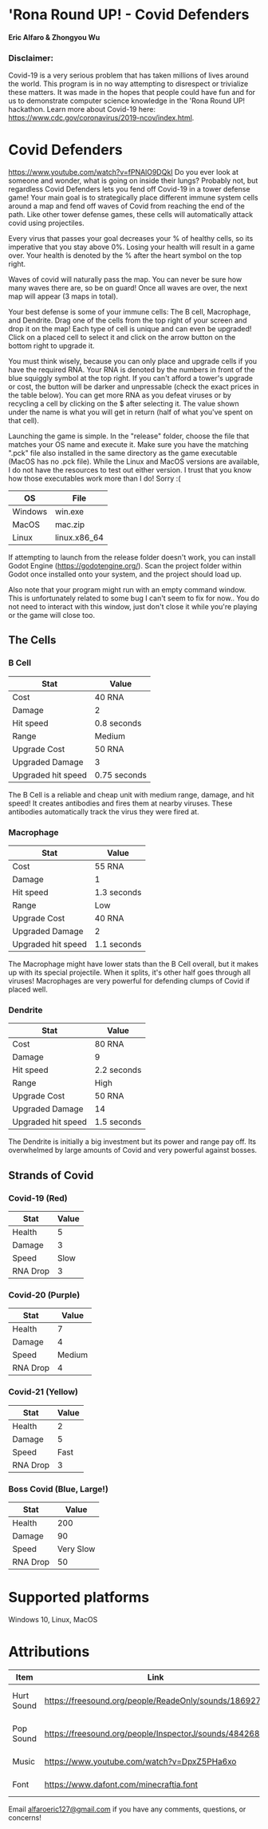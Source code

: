 # 'Rona Round UP! - Covid Defenders
#### Eric Alfaro & Zhongyou Wu 

### Disclaimer:
Covid-19 is a very serious problem that has taken millions of lives around the world. This program is in no way attempting to disrespect or trivialize these matters. It was made in the hopes that people could have fun and for us to demonstrate computer science knowledge in the 'Rona Round UP! hackathon. Learn more about Covid-19 here: https://www.cdc.gov/coronavirus/2019-ncov/index.html.

# Covid Defenders
https://www.youtube.com/watch?v=fPNAlO9DQkI
Do you ever look at someone and wonder, what is going on inside their lungs? Probably not, but regardless Covid Defenders lets you fend off Covid-19 in a tower defense game! Your main goal is to strategically place different immune system cells around a map and fend off waves of Covid from reaching the end of the path. Like other tower defense games, these cells will automatically attack covid using projectiles.

Every virus that passes your goal decreases your % of healthy cells, so its imperative that you stay above 0%. Losing your health will result in a game over. Your health is denoted by the % after the heart symbol on the top right.

Waves of covid will naturally pass the map. You can never be sure how many waves there are, so be on guard! Once all waves are over, the next map will appear (3 maps in total).

Your best defense is some of your immune cells: The B cell, Macrophage, and Dendrite. Drag one of the cells from the top right of your screen and drop it on the map! Each type of cell is unique and can even be upgraded! Click on a placed cell to select it and click on the arrow button on the bottom right to upgrade it.

You must think wisely, because you can only place and upgrade cells if you have the required RNA. Your RNA is denoted by the numbers in front of the blue squiggly symbol at the top right. If you can't afford a tower's upgrade or cost, the button will be darker and unpressable (check the exact prices in the table below). You can get more RNA as you defeat viruses or by recycling a cell by clicking on the $ after selecting it. The value shown under the name is what you will get in return (half of what you've spent on that cell).

Launching the game is simple. In the "release" folder, choose the file that matches your OS name and execute it. Make sure you have the matching ".pck" file also installed in the same directory as the game executable (MacOS has no .pck file).
While the Linux and MacOS versions are available, I do not have the resources to test out either version.
I trust that you know how those executables work more than I do! Sorry :(

OS | File
--- | --- |
Windows | win.exe
MacOS | mac.zip
Linux | linux.x86_64

If attempting to launch from the release folder doesn't work, you can install Godot Engine (https://godotengine.org/).
Scan the project folder within Godot once installed onto your system, and the project should load up.

Also note that your program might run with an empty command window.
This is unfortunately related to some bug I can't seem to fix for now.. You do not need to interact with this window, just don't close it while you're playing or the game will close too.

## The Cells
### B Cell
Stat | Value
 --- | --- 
Cost | 40 RNA
Damage | 2 
Hit speed | 0.8 seconds 
Range | Medium
Upgrade Cost | 50 RNA
Upgraded Damage | 3
Upgraded hit speed | 0.75 seconds

The B Cell is a reliable and cheap unit with medium range, damage, and hit speed!
It creates antibodies and fires them at nearby viruses. These antibodies automatically track the virus they were fired at.

### Macrophage
Stat | Value
 --- | --- 
Cost | 55 RNA
Damage | 1
Hit speed | 1.3 seconds
Range | Low
Upgrade Cost | 40 RNA
Upgraded Damage | 2
Upgraded hit speed | 1.1 seconds

The Macrophage might have lower stats than the B Cell overall, but it makes up with its special projectile. When it splits, it's other half goes through all viruses! Macrophages are very powerful for defending clumps of Covid if placed well.

### Dendrite
Stat | Value
 --- | --- 
Cost | 80 RNA
Damage | 9
Hit speed | 2.2 seconds
Range | High
Upgrade Cost | 50 RNA
Upgraded Damage | 14
Upgraded hit speed | 1.5 seconds

The Dendrite is initially a big investment but its power and range pay off. Its overwhelmed by large amounts of Covid and very powerful against bosses.

## Strands of Covid
### Covid-19 (Red)
Stat | Value
 --- | --- 
Health | 5
Damage | 3
Speed | Slow
RNA Drop | 3

### Covid-20 (Purple)
Stat | Value
 --- | --- 
Health | 7
Damage | 4
Speed | Medium
RNA Drop | 4

### Covid-21 (Yellow)
Stat | Value
 --- | --- 
Health | 2
Damage | 5
Speed | Fast
RNA Drop | 3

### Boss Covid (Blue, Large!)
Stat | Value
 --- | --- 
Health | 200
Damage | 90
Speed | Very Slow
RNA Drop | 50

# Supported platforms
Windows 10, Linux, MacOS

# Attributions
Item | Link | Author
 --- | --- | ---
Hurt Sound | https://freesound.org/people/ReadeOnly/sounds/186927// | ReadeOnly (freesound username)
Pop Sound | https://freesound.org/people/InspectorJ/sounds/484268/ | InspectorJ (freesound username)
Music | https://www.youtube.com/watch?v=DpxZ5PHa6xo | Jacob Lizotte
Font | https://www.dafont.com/minecraftia.font | Andrew Tyler

Email alfaroeric127@gmail.com if you have any comments, questions, or concerns!
